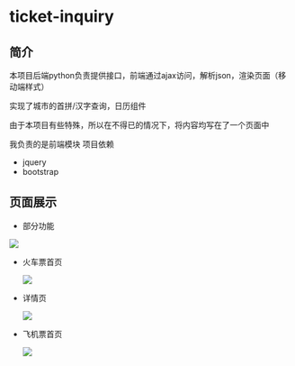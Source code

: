 # ticket-inquiry

## 简介

本项目后端python负责提供接口，前端通过ajax访问，解析json，渲染页面（移动端样式）

实现了城市的首拼/汉字查询，日历组件

由于本项目有些特殊，所以在不得已的情况下，将内容均写在了一个页面中

我负责的是前端模块
项目依赖

- jquery
- bootstrap



## 页面展示



- 部分功能


![](https://ws1.sinaimg.cn/large/006PpBLogy1fys1v485yrg30ag0jm7wh.jpg)



- 火车票首页

  ![](https://ws1.sinaimg.cn/large/006PpBLogy1fys1dmxbucj30ai0mnmxl.jpg)


- 详情页

  ![](https://ws1.sinaimg.cn/large/006PpBLogy1fys1dni7etj30ai0mjt9n.jpg)



- 飞机票首页

  ![](C:\Users\1\AppData\Roaming\Typora\typora-user-images\1546397780315.png)